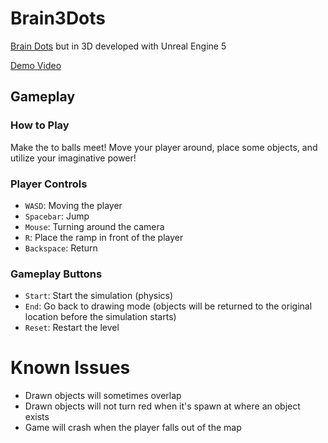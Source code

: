 # Brain3Dots

[Brain Dots](https://play.google.com/store/apps/details?id=jp.co.translimit.braindots&hl=en_US&gl=US) but in 3D developed with Unreal Engine 5

[Demo Video](https://drive.google.com/file/d/1exytuF2sBMgQhX85s4TV2QcTcUQfSHXK/view?usp=share_link)

## Gameplay
### How to Play
Make the to balls meet! Move your player around, place some objects, and utilize your imaginative power!

### Player Controls
- `WASD`: Moving the player
- `Spacebar`: Jump
- `Mouse`: Turning around the camera
- `R`: Place the ramp in front of the player
- `Backspace`: Return

### Gameplay Buttons
- `Start`: Start the simulation (physics)
- `End`: Go back to drawing mode (objects will be returned to the original location before the simulation starts)
- `Reset`: Restart the level

# Known Issues
- Drawn objects will sometimes overlap
- Drawn objects will not turn red when it's spawn at where an object exists
- Game will crash when the player falls out of the map
